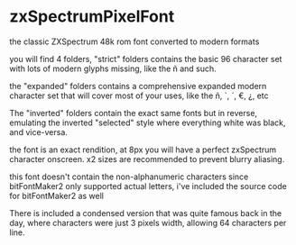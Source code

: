 # zxSpectrumPixelFont
the classic ZXSpectrum 48k rom font converted to modern formats

you will find 4 folders, "strict" folders contains the basic 96 character set with lots of modern glyphs missing, like the ñ and such.

the "expanded" folders contains a comprehensive expanded modern character set that will cover most of your uses, like the ñ, `, ´, €, ¿,  etc

The "inverted" folders contain the exact same fonts but in reverse, emulating the inverted "selected" style where everything white was black, and vice-versa.

the font is an exact rendition, at 8px you will have a perfect zxSpectrum character onscreen. x2 sizes are recommended to prevent blurry aliasing.

this font doesn't contain the non-alphanumeric characters since bitFontMaker2 only supported actual letters, i've included the source code for bitFontMaker2 as well

There is included a condensed version that was quite famous back in the day, where characters were just 3 pixels width, allowing 64 characters per line.
